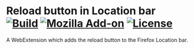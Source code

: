 Reload button in Location bar<br/>
[![Build](https://img.shields.io/travis/com/ExE-Boss/WebExtensions/master)](https://travis-ci.com/ExE-Boss/WebExtensions)
[![Mozilla Add-on](https://img.shields.io/amo/v/reload-in-urlbar.svg)](https://addons.mozilla.org/firefox/addon/reload-in-urlbar/)
[![License](https://img.shields.io/github/license/ExE-Boss/WebExtensions.svg)](https://github.com/ExE-Boss/WebExtensions/blob/master/extensions/reload-in-urlbar/LICENSE)
==================================

A WebExtension which adds the reload button to the Firefox Location bar.
